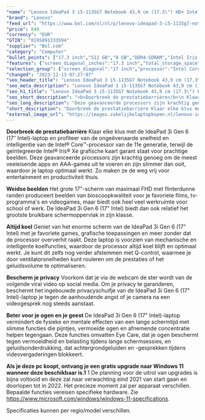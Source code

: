 ```yaml
---
"name": "Lenovo IdeaPad 3 i5-1135G7 Notebook 43,9 cm (17.3\") HD+ Intel® Core™ i5 8 GB DDR4-SDRAM 512 GB SSD Wi-Fi 6 (802.11ax) Windows 10 Home Grijs"
"brand": "Lenovo"
"feed_url": "https://www.bol.com/nl/nl/p/lenovo-ideapad-3-i5-1135g7-notebook-43-9-cm-hd-intel-core-i5-8-gb-ddr4-sdram-512-gb-ssd-wi-fi-6-windows-10-home-grijs/9300000071797273"
"price": 849
"currency": "EUR"
"GTIN": "0195891333594"
"supplier": "Bol.com"
"category": "Computer"
"bullet_points": ["17.3 inch","512 GB","8 GB","DDR4-SDRAM","Intel Iris Xe Graphics","Windows"]
"features": {"screen_diagonal_inches":"17.3 inch","total_storage_space":"512 GB","memory_size":"8 GB","memory_type":"DDR4-SDRAM","graphics_card":"Intel Iris Xe Graphics","operating_system":"Windows"}
"selection_group": {"screen_diagonal":"17 inch","processor":"Intel Core i5","changed_price_past_3_days":false,"product_family":"Ideapad"}
"changed": "2023-12-13 07:27:07"
"seo_header_title": "Lenovo IdeaPad 3 i5-1135G7 Notebook 43,9 cm (17.3\") HD+ Intel® Core™ i5 8 GB DDR4-SDRAM 512 GB SSD Wi-Fi 6 (802.11ax) Windows 10 Home Grijs"
"seo_meta_description": "Lenovo IdeaPad 3 i5-1135G7 Notebook 43,9 cm (17.3\") HD+ Intel® Core™ i5 8 GB DDR4-SDRAM 512 GB SSD Wi-Fi 6 (802.11ax) Windows 10 Home Grijs"
"seo_h1_title": "Lenovo IdeaPad 3 i5-1135G7 Notebook 43,9 cm (17.3\") HD+ Intel® Core™ i5 8 GB DDR4-SDRAM 512 GB SSD Wi-Fi 6 (802.11ax) Windows 10 Home Grijs"
"seo_short_description": "<b>Doorbreek de prestatiebarrière</b>\n Klaar elke klus met de IdeaPad 3i Gen 6 (17″ Intel)-laptop en profiteer van de ongeëvenaarde snelheid en intelligentie van de Intel® Core™-processor van de 11e generatie, terwijl de geïntegreerde Intel® Iris® Xe grafische kaart garant staat voor prachtige beelden."
"seo_long_description": "Deze geavanceerde processors zijn krachtig genoeg om de meest veeleisende apps en AAA-games uit te voeren en zijn slimmer dan ooit, waardoor je laptop optimaal werkt. Zo maken ze de weg vrij voor entertainment en productiviteit thuis. \n\n<b>Weidse beelden</b>\n Het grote 17\"-scherm van maximaal FHD met flinterdunne randen produceert beelden van bioscoopkwaliteit voor je favoriete films, tv-programma's en videogames, maar biedt ook heel veel werkruimte voor school of werk. De IdeaPad 3i Gen 6 (17\" Intel) biedt dan ook relatief het grootste bruikbare schermoppervlak in zijn klasse. \n\n<b>Altijd koel</b>\n Geniet van het enorme scherm van de IdeaPad 3i Gen 6 (17\" Intel) met je favoriete games, grafische toepassingen en meer zonder dat de processor oververhit raakt. Deze laptop is voorzien van mechanische en intelligente koelfuncties, waardoor de processor altijd koel blijft en optimaal werkt. Je kunt dit zelfs nog verder afstemmen met Q-control, waarmee je door ventilatorsnelheden kunt rouleren om de prestaties of het geluidsvolume te optimaliseren. \n\n<b>Bescherm je privacy</b>\n Voorkom dat je via de webcam de ster wordt van de volgende viral video op social media. Om je privacy te garanderen, beschermt het ingebouwde privacyschuifje van de IdeaPad 3i Gen 6 (17\" Intel)-laptop je tegen de aanhoudende angst of je camera na een videogesprek nog steeds aanstaat. \n\n\n<b>Beter voor je ogen en je geest</b>\n De IdeaPad 3i Gen 6 (17\" Intel)-laptop vermindert de fysieke en mentale effecten van een lange schermtijd met slimme functies die pijntjes, vermoeide ogen en afnemende concentratie helpen tegengaan. Deze functies omvatten Eye Care, dat je ogen beschermt tegen vermoeidheid en belasting tijdens lange schermsessies, en geluidsonderdrukking, dat achtergrondgeluiden en -gesprekken tijdens videovergaderingen blokkeert. \n\n<b>Als je deze pc koopt, ontvang je een gratis upgrade naar Windows 11 wanneer deze beschikbaar is. 1</b>\n 1 De planning voor de uitrol van upgrades is bijna voltooid en deze zal naar verwachting eind 2021 van start gaan en doorlopen tot in 2022. Het precieze moment zal per apparaat verschillen. Bepaalde functies vereisen specifieke hardware. Zie https://www. microsoft. com/windows/windows-11-specifications. \n\nSpecificaties kunnen per regio/model verschillen."
"short_description": "Doorbreek de prestatiebarrière Klaar elke klus met de IdeaPad 3i Gen 6 (17″ Intel)-laptop en profiteer van de ongeëvenaarde snelheid en intelligentie van de Intel® Core™-processor van de 11e generatie, terwijl de geïntegreerde Intel® Iris® Xe grafische kaart garant staat voor prachtige beelden. Deze geavanceerde processors zijn krachtig genoeg om de meest veeleisende apps en AAA-games uit te voeren en zijn slimmer dan ooit, waardoor je laptop optimaal werkt. Zo maken ze de weg vrij voor entertainment en productiviteit thuis. Weidse beelden Het grote 17\"-scherm van maximaal FHD met flinterdunne randen produceert beelden van bioscoopkwaliteit voor je favoriete films, tv-programma's en videogames, maar biedt ook heel veel werkruimte voor school of werk. De IdeaPad 3i Gen 6 (17\" Intel) biedt dan ook relatief het grootste bruikbare schermoppervlak in zijn klasse. Altijd koel Geniet van het enorme scherm van de IdeaPad 3i Gen 6 (17\" Intel) met je favoriete games, grafische toepassingen en meer zonder dat de processor oververhit raakt. Deze laptop is voorzien van mechanische en intelligente koelfuncties, waardoor de processor altijd koel blijft en optimaal werkt. Je kunt dit zelfs nog verder afstemmen met Q-control, waarmee je door ventilatorsnelheden kunt rouleren om de prestaties of het geluidsvolume te optimaliseren. Bescherm je privacy Voorkom dat je via de webcam de ster wordt van de volgende viral video op social media. Om je privacy te garanderen, beschermt het ingebouwde privacyschuifje van de IdeaPad 3i Gen 6 (17\" Intel)-laptop je tegen de aanhoudende angst of je camera na een videogesprek nog steeds aanstaat. Beter voor je ogen en je geest De IdeaPad 3i Gen 6 (17\" Intel)-laptop vermindert de fysieke en mentale effecten van een lange schermtijd met slimme functies die pijntjes, vermoeide ogen en afnemende concentratie helpen tegengaan. Deze functies omvatten Eye Care, dat je ogen beschermt tegen vermoeidheid en belasting tijdens lange schermsessies, en geluidsonderdrukking, dat achtergrondgeluiden en -gesprekken tijdens videovergaderingen blokkeert. Als je deze pc koopt, ontvang je een gratis upgrade naar Windows 11 wanneer deze beschikbaar is.1 1 De planning voor de uitrol van upgrades is bijna voltooid en deze zal naar verwachting eind 2021 van start gaan en doorlopen tot in 2022. Het precieze moment zal per apparaat verschillen. Bepaalde functies vereisen specifieke hardware. Zie https://www.microsoft.com/windows/windows-11-specifications. Specificaties kunnen per regio/model verschillen."
"external_image_url": "https://images.zakelijkelaptopkopen.nl/lenovo-ideapad-3-i5-1135g7-notebook-43-9-cm-hd-intel-core-i5-8-gb-ddr4-sdram-512-gb-ssd-wi-fi-6-windows-10-home-grijs.webp"
---
```


<b>Doorbreek de prestatiebarrière</b>
 Klaar elke klus met de IdeaPad 3i Gen 6 (17″ Intel)-laptop en profiteer van de ongeëvenaarde snelheid en intelligentie van de Intel® Core™-processor van de 11e generatie, terwijl de geïntegreerde Intel® Iris® Xe grafische kaart garant staat voor prachtige beelden. Deze geavanceerde processors zijn krachtig genoeg om de meest veeleisende apps en AAA-games uit te voeren en zijn slimmer dan ooit, waardoor je laptop optimaal werkt. Zo maken ze de weg vrij voor entertainment en productiviteit thuis.

<b>Weidse beelden</b>
 Het grote 17"-scherm van maximaal FHD met flinterdunne randen produceert beelden van bioscoopkwaliteit voor je favoriete films, tv-programma's en videogames, maar biedt ook heel veel werkruimte voor school of werk. De IdeaPad 3i Gen 6 (17" Intel) biedt dan ook relatief het grootste bruikbare schermoppervlak in zijn klasse.

<b>Altijd koel</b>
 Geniet van het enorme scherm van de IdeaPad 3i Gen 6 (17" Intel) met je favoriete games, grafische toepassingen en meer zonder dat de processor oververhit raakt. Deze laptop is voorzien van mechanische en intelligente koelfuncties, waardoor de processor altijd koel blijft en optimaal werkt. Je kunt dit zelfs nog verder afstemmen met Q-control, waarmee je door ventilatorsnelheden kunt rouleren om de prestaties of het geluidsvolume te optimaliseren.

<b>Bescherm je privacy</b>
 Voorkom dat je via de webcam de ster wordt van de volgende viral video op social media. Om je privacy te garanderen, beschermt het ingebouwde privacyschuifje van de IdeaPad 3i Gen 6 (17" Intel)-laptop je tegen de aanhoudende angst of je camera na een videogesprek nog steeds aanstaat.


<b>Beter voor je ogen en je geest</b>
 De IdeaPad 3i Gen 6 (17" Intel)-laptop vermindert de fysieke en mentale effecten van een lange schermtijd met slimme functies die pijntjes, vermoeide ogen en afnemende concentratie helpen tegengaan. Deze functies omvatten Eye Care, dat je ogen beschermt tegen vermoeidheid en belasting tijdens lange schermsessies, en geluidsonderdrukking, dat achtergrondgeluiden en -gesprekken tijdens videovergaderingen blokkeert.

<b>Als je deze pc koopt, ontvang je een gratis upgrade naar Windows 11 wanneer deze beschikbaar is.1</b>
  1 De planning voor de uitrol van upgrades is bijna voltooid en deze zal naar verwachting eind 2021 van start gaan en doorlopen tot in 2022. Het precieze moment zal per apparaat verschillen. Bepaalde functies vereisen specifieke hardware. Zie https://www.microsoft.com/windows/windows-11-specifications.

Specificaties kunnen per regio/model verschillen.